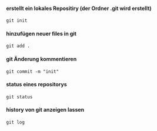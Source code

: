 #### erstellt ein lokales Repositiry (der Ordner .git wird erstellt)
```
git init
```

#### hinzufügen neuer files in git
```
git add .
```

#### git Änderung kommentieren
```
git commit -m "init"
```

#### status eines repositorys
```
git status
```

#### history von git anzeigen lassen
```
git log
```
